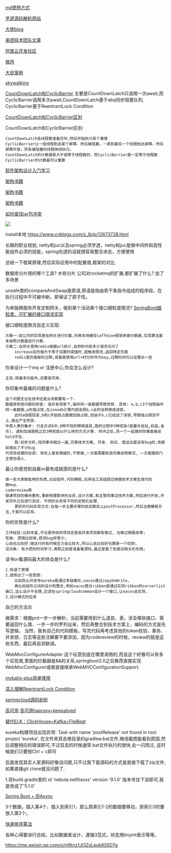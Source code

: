[md使用方式](https://www.cnblogs.com/xihailong/p/13919914.html)

[芋道源码解析网站](https://www.iocoder.cn/)

[大佬blog](https://blog.csdn.net/qq_19414183?type=blog)

[美团技术团队文章](https://tech.meituan.com/)

[阿里云开发社区](https://developer.aliyun.com/)

[敖丙](https://github.com/AobingJava/JavaFamily)

[大促案例](https://mp.weixin.qq.com/s/TmohlJEDdi92DSzHWRazFQ)

[skywalking](https://mp.weixin.qq.com/s/3ONVrA2_UmM9qbOPdGOrxA)

[CountDownLatch和CyclicBarrier](https://www.jianshu.com/p/043ac5689002)
主要是CountDownLatch只调用一次await,而CyclicBarrier调用多次await,CountDownLatch基于abq同步阻塞队列, CyclicBarrier基于ReentrantLock Condition

[CountDownLatch和CyclicBarrier区别](https://blog.csdn.net/wl_ang/article/details/104922464)

CountDownLatch和CyclicBarrier区别:

    CountDownLatch各线程都准备完毕,然后开始执行某个事情
    CyclicBarrier让一组线程到达某个屏障，然后被阻塞，一直到最后一个线程到达屏障，然后屏障开放，所有被阻塞的线程继续执行。
    CountDownLatch的计数器是大于或等于线程数的，而CyclicBarrier是一定等于线程数
    CyclicBarrier的计数器可以重置

[软件架构设计入门学习](https://blog.csdn.net/qq_40664711/article/details/123044648)

[架构书籍](https://zhuanlan.zhihu.com/p/436294029?utm_medium=social&utm_oi=984892880510365696)

[架构书籍](https://blog.csdn.net/sunyufeng22/article/details/120562588)

[架构书籍](https://blog.csdn.net/hzbooks/article/details/125713741)

[如何查找jar包冲突](https://blog.csdn.net/qq_40704356/article/details/121403473)

![](NPC问题.jpg)

install本地 https://www.cnblogs.com/z_lb/p/12673728.html

长期的职业规划, netty和juc以及spring必须学透，netty和juc是做中间件和高性能组件必须的技能，spring吃透的话就很容易整合进去，方便使用

总结一下框架原理,然后实际应用中的配置值,框架的对比.

数据库分片用的哪个工具? 木有分片
公司对rocketmq的扩展,都扩展了什么? 加了多场景

unsafe类的compareAndSwap是原语,原语是指由若干条指令组成的程序段，在执行过程中不可被中断。即保证了原子性。


为单独微服务开发定制网关，做到某个活动某个接口细粒度限流?
[SpringBoot细粒度、可扩展的接口限流实现](https://blog.csdn.net/qq_41310634/article/details/119935776)

接口细粒度限流自定义实现:

    方案一:前公司的实现是在网关进行拦截,利用本地缓存caffeine框架来做计数器,实现算法基本按照计数器进行计数.
    方案二:在网关使用redis根据url统计,自然秒内有多少请求访问了
        increase后的值大于等于设置的阈值时,就触发限流,返回特定页面
        redis里的值每秒过期,或者是使用url+时分秒作为key,过期时间可以设置长一些

你来设计一个mq or 注册中心,你会怎么设计?

    主旨:除基本功能外,还要高可用.

你印象中最难的问题是什么?

    这个问题无论在技术还是业务都要有一个.
    数据库死锁问题的排查: 高并发场景下,操作同一条数据导致死锁. 具体: a,b,c3个线程操作同一条数据,a先独占锁,在innodb引擎内部会把b,c此时会转换成读锁,
        此时a线程回滚,b和c开始抢占数据加独占锁,但由于b,c已经加了读锁,导致独占锁加不上,故此产生死锁.
    中意人寿的集步: 行走方式6中,8种不同的障碍道具,跑的过程中3种奖励(能量补给站,权益,金币), 遇到加减路程之后3种奖励以什么样的方式计算. 终评之后,另一个一起做的同事直接说hold不住. 
        我:初步分析,找同事详细过一遍,完善技术方案, 开发. 测试, 我这边是没有bug的,倒是前端出了不少bug.
    代项目经理的协调: 有些人是有情绪的,不愿做,一方面需要和该同事说明情况, 一方面跟部门主管协调人.

最让你感觉到自豪or最有成就感的是什么?
    
    做一些大家都能用的东西,比如组件,代码模板,后来给工具组提过根据技术方案生成代码
    做mvp.
    codereview等
    银通项目的模块重构,重新梳理那块的业务,设计方案,和主管同事过技术方案,然后进行开发,开发完毕之后进行测试. 不同的业务有不同的定制化处理. 
        更好的代码实现方式:在每一步主要步骤的前后都加上postProcessor,然后当做模板方法,子类可以实现.
你的优势是什么?
    
    工作经验:比较丰富,不论是传统的项目还是高并发项目都有做过, 也做过微服务等;
    性格: 逻辑比较强,提测bug非常少;
    心态也比较好:做这行的有时候压力会比较大,所以心态比较好也算是一个优势;
    没对象: 有大把的时间学习,离职之前是准备看源码,最近是看了些面试相关的东西;

读书or看源码最大的体会是什么?

    1.知道了原理
    2.提炼出了一些思想:
        比如防止并发写eureka是通过多级缓存,nacos通过copyOnWrite,
        再比如组件之间的设计和整合,例如nacos整合ribbon是通过实现ribbon的serverlist接口,这么设计不合理,应该在springcloudcommon设计一个接口,让nacos去实现.
    3.设计模式的应用

自己的方法论
    
做需求：根据prd一步一步解析，当前需要用到什么道具、表，涉及哪些接口、需要返回什么值、一步一步的罗列出来，然后再整合到技术方案上，编码的方式是先写逻辑，
    当然，我有自己的代码模板，写完代码再考虑其他的token校验、事务、并发锁、日志等这些注解要不要添加，因为codereview的时候，review的就是这些东西，最后再自测联调。


WebMvcConfigurerAdapter 这个玩意到底在哪里调用的,而且这个好像可以有多个实现类,里面的拦截器是&&的关系,springboot2.0之后推荐直接实现WebMvcConfigurer或者直接继承WebMVCConfigurationSupport.

[mybatis-plus简单使用](https://mp.weixin.qq.com/s/N5htFZ-pEOfAOi9ZZUebZQ)

[深入理解ReentrantLock Condition](https://www.jianshu.com/p/1014fdd375cf)

[springcloud源码剖析](https://mp.weixin.qq.com/mp/appmsgalbum?__biz=MzAwMjI0ODk0NA==&action=getalbum&album_id=2083392961806925826&scene=173&from_msgid=2451964154&from_itemidx=1&count=3&nolastread=1#wechat_redirect)


[高可用](https://mp.weixin.qq.com/s/MQF0VtuNqWPKMeOVdpwbfA)
[高可用haproxy+keepalived](https://blog.csdn.net/m0_50019871/article/details/109751090)


[替代ELK：ClickHouse+Kafka+FlieBeat](https://mp.weixin.qq.com/s/2nMYKby1YOWilPRBHhKrDA)


eureka构建项目出现异常: Task with name 'postRelease' not found in root project 'eureka'.
在文件夹双击根目录的gradlew.bat文件,微信截图能看到原因,然后调整相应的错误即可,不过双击的时候通常.bat文件执行的很快,会一闪而过,
这时候我们只要按Ctrl + c即可

后面发现其实人家源码好像没问题,只不过我下载源码的方式是直接下载了zip文件,如果直接git clone就没问题了.

1.将build.gradle里的    id 'nebula.netflixoss' version '9.1.0' 版本号往下该即可,我是改成了'5.1.0'


[Spring Boot + @Async ](https://mp.weixin.qq.com/s/3L74TWepgzHty-s4ZAng2g)


3个数据，插入第4个，插入到索引1，那么原索引1-2的数据要移动，原索引3的要放入第2个。


[快速排序算法](https://blog.csdn.net/weixin_43586713/article/details/119820797)

各种心得要进行总结，比如数据表设计，遵循3范式，状态用tinyint表示等等。

https://mp.weixin.qq.com/s/nj9tnz1JI3ZsLeuk8S5DTg